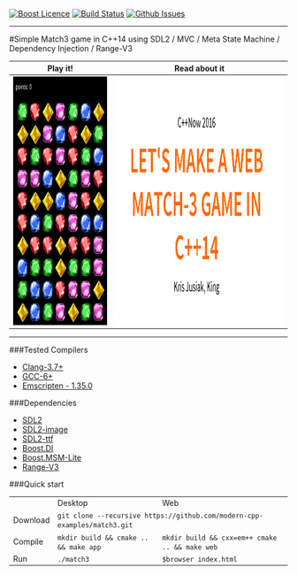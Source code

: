 <a href="http://www.boost.org/LICENSE_1_0.txt" target="_blank">![Boost Licence](http://img.shields.io/badge/license-boost-blue.svg)</a>
<a href="https://travis-ci.org/modern-cpp-examples/match3" target="_blank">![Build Status](https://img.shields.io/travis/modern-cpp-examples/match3/master.svg?label=linux)</a>
<a href="http://github.com/modern-cpp-examples/match3/issues" target="_blank">![Github Issues](https://img.shields.io/github/issues/modern-cpp-examples/match3.svg)</a>

---------------------------------------

#Simple Match3 game in C++14 using SDL2 / MVC / Meta State Machine / Dependency Injection / Range-V3

| Play it! | Read about it |
| -------- | ------------- |
| <a href="http://modern-cpp-examples.github.io/match3"><img src="doc/match3.png" width="300" height="450"/></a> | <a href="http://modern-cpp-examples.github.io/match3/cppnow-2016"><img src="doc/cppnow-2016.png" width="550" height="450"/></a> | |

---

###Tested Compilers

* [Clang-3.7+](http://clang.llvm.org)
* [GCC-6+](https://gcc.gnu.org/gcc-6/changes.html)
* [Emscripten - 1.35.0](http://kripken.github.io/emscripten-site/docs/getting_started/downloads.html)

###Dependencies

* [SDL2](https://www.libsdl.org/download-2.0.php)
* [SDL2-image](https://www.libsdl.org/projects/SDL_image/)
* [SDL2-ttf](https://www.libsdl.org/download-2.0.php)
* [Boost.DI](https://github.com/boost-experimental/di)
* [Boost.MSM-Lite](https://github.com/boost-experimental/msm-lite)
* [Range-V3](https://github.com/ericniebler/range-v3)


###Quick start

<table>
  <tr>
    <td></td>
    <td>Desktop</td>
    <td>Web</td>
  </tr>
  <tr>
    <td>Download</td>
    <td colspan="2"><code>git clone --recursive https://github.com/modern-cpp-examples/match3.git</code></td>
  </tr>
  <tr>
    <td>Compile</td>
    <td><code>mkdir build &amp;&amp; cmake .. &amp;&amp; make app</code></td>
    <td><code>mkdir build &amp;&amp; cxx=em++ cmake .. &amp;&amp; make web</code></td>
  </tr>
  <tr>
    <td>Run</td>
    <td><code>./match3</code></td>
    <td><code>$browser index.html</code></td>
  </tr>
</table>
